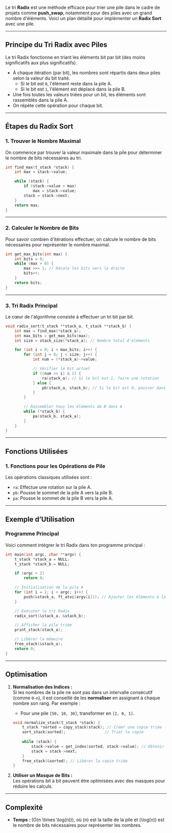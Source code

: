 Le tri **Radix** est une méthode efficace pour trier une pile dans le cadre de projets comme **push_swap**, notamment pour des piles avec un grand nombre d'éléments. Voici un plan détaillé pour implémenter un **Radix Sort** avec une pile.

---

## **Principe du Tri Radix avec Piles**
Le tri Radix fonctionne en triant les éléments bit par bit (des moins significatifs aux plus significatifs).  

- À chaque itération (par bit), les nombres sont répartis dans deux piles selon la valeur du bit traité.
  - Si le bit est `0`, l'élément reste dans la pile A.
  - Si le bit est `1`, l'élément est déplacé dans la pile B.
- Une fois toutes les valeurs triées pour un bit, les éléments sont rassemblés dans la pile A.
- On répète cette opération pour chaque bit.

---

## **Étapes du Radix Sort**

### 1. **Trouver le Nombre Maximal**
On commence par trouver la valeur maximale dans la pile pour déterminer le nombre de bits nécessaires au tri.

```c
int find_max(t_stack *stack) {
    int max = stack->value;

    while (stack) {
        if (stack->value > max)
            max = stack->value;
        stack = stack->next;
    }
    return max;
}
```

---

### 2. **Calculer le Nombre de Bits**
Pour savoir combien d'itérations effectuer, on calcule le nombre de bits nécessaires pour représenter le nombre maximal.

```c
int get_max_bits(int max) {
    int bits = 0;
    while (max > 0) {
        max >>= 1; // Décale les bits vers la droite
        bits++;
    }
    return bits;
}
```

---

### 3. **Tri Radix Principal**
Le cœur de l'algorithme consiste à effectuer un tri bit par bit.

```c
void radix_sort(t_stack **stack_a, t_stack **stack_b) {
    int max = find_max(*stack_a);
    int max_bits = get_max_bits(max);
    int size = stack_size(*stack_a); // Nombre total d'éléments

    for (int i = 0; i < max_bits; i++) {
        for (int j = 0; j < size; j++) {
            int num = (*stack_a)->value;

            // Vérifier le bit actuel
            if ((num >> i) & 1) {
                ra(stack_a); // Si le bit est 1, faire une rotation
            } else {
                pb(stack_a, stack_b); // Si le bit est 0, pousser dans B
            }
        }

        // Rassembler tous les éléments de B dans A
        while (*stack_b) {
            pa(stack_b, stack_a);
        }
    }
}
```

---

## **Fonctions Utilisées**

### 1. **Fonctions pour les Opérations de Pile**
Les opérations classiques utilisées sont :
- `ra`: Effectue une rotation sur la pile A.
- `pb`: Pousse le sommet de la pile A vers la pile B.
- `pa`: Pousse le sommet de la pile B vers la pile A.

---

## **Exemple d’Utilisation**

### **Programme Principal**
Voici comment intégrer le tri Radix dans ton programme principal :

```c
int main(int argc, char **argv) {
    t_stack *stack_a = NULL;
    t_stack *stack_b = NULL;

    if (argc < 2)
        return 0;

    // Initialisation de la pile A
    for (int i = 1; i < argc; i++) {
        push(&stack_a, ft_atoi(argv[i])); // Ajouter les éléments à la pile
    }

    // Exécuter le tri Radix
    radix_sort(&stack_a, &stack_b);

    // Afficher la pile triée
    print_stack(stack_a);

    // Libérer la mémoire
    free_stack(&stack_a);
    return 0;
}
```

---

## **Optimisation**

1. **Normalisation des Indices :**  
   Si les nombres de la pile ne sont pas dans un intervalle consécutif (comme `0–n`), il est conseillé de les **normaliser** en assignant à chaque nombre son rang. Par exemple :
   - Pour une pile `[50, 10, 30]`, transformer en `[2, 0, 1]`.

   ```c
   void normalize_stack(t_stack *stack) {
       t_stack *sorted = copy_stack(stack); // Créer une copie triée
       sort_stack(sorted);                 // Trier la copie
       
       while (stack) {
           stack->value = get_index(sorted, stack->value); // Obtenir l'indice
           stack = stack->next;
       }
       free_stack(&sorted); // Libérer la copie triée
   }
   ```

2. **Utiliser un Masque de Bits :**  
   Les opérations bit à bit peuvent être optimisées avec des masques pour réduire les calculs.

---

## **Complexité**

- **Temps :** \(O(n \times \log(n))\), où \(n\) est la taille de la pile et \(\log(n)\) est le nombre de bits nécessaires pour représenter les nombres.
